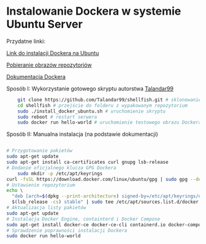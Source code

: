 # Instalowanie Dockera w systemie Ubuntu Server

Przydatne linki:

[Link do instalacji Dockera na Ubuntu](https://docs.docker.com/engine/install/ubuntu/#install-docker-engine)

[Pobieranie obrazów repozytoriów](https://hub.docker.com)

[Dokumentacja Dockera](https://docs.docker.com)

Sposób I: Wykorzystanie gotowego skryptu autorstwa [Talandar99](https://github.com/Talandar99)

```bash
    git clone https://github.com/Talandar99/shellfish.git # sklonowanie repozytorium
    cd shellfish # przejście do folderu z wypakowanym repozytorium
    sudo ./install_docker_ubuntu.sh # uruchomienie skryptu
    sudo reboot # restart serwera
    sudo docker run hello-world # uruchomienie testowego obrazu Dockera
```

Sposób II: Manualna instalacja (na podstawie dokumentacji)

```bash

# Przygotowanie pakietów
sudo apt-get update
sudo apt-get install ca-certificates curl gnupg lsb-release
# Dodanie oficjalnego klucza GPG Dockera
    sudo mkdir -p /etc/apt/keyrings
curl -fsSL https://download.docker.com/linux/ubuntu/gpg | sudo gpg --dearmor -o /etc/apt/keyrings/docker.gpg
# Ustawienie repozytorium
echo \
  "deb [arch=$(dpkg --print-architecture) signed-by=/etc/apt/keyrings/docker.gpg] https://download.docker.com/linux/ubuntu \
  $(lsb_release -cs) stable" | sudo tee /etc/apt/sources.list.d/docker.list > /dev/null
# Aktualizacja listy pakietów
sudo apt-get update
# Instalacja Docker Engine, containterd i Docker Compose
sudo apt-get install docker-ce docker-ce-cli containerd.io docker-compose-plugin
# Sprawdzenie poprawności instalacji Dockera
sudo docker run hello-world
```
